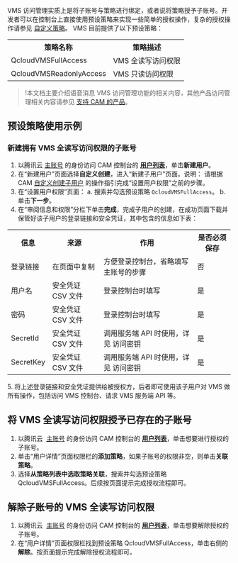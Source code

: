 VMS 访问管理实质上是将子账号与策略进行绑定，或者说将策略授予子账号。开发者可以在控制台上直接使用预设策略来实现一些简单的授权操作，复杂的授权操作请参见 [自定义策略](https://cloud.tencent.com/document/product/1128/49456)。
VMS 目前提供了以下预设策略：
<escape>
<table>
<tr>
<th align="center">策略名称</th>
<th>策略描述</th>
</tr>
<tr>
<td>QcloudVMSFullAccess</td>
<td> VMS 全读写访问权限</td>
</tr>
<tr>
<td>QcloudVMSReadonlyAccess</td>
<td> VMS 只读访问权限</td>
</tr>
</table>
</escape>

>!本文档主要介绍语音消息 VMS 访问管理功能的相关内容，其他产品访问管理相关内容请参见 [支持 CAM 的产品](https://cloud.tencent.com/document/product/598/10588)。

## 预设策略使用示例[](id:point1)
### 新建拥有 VMS 全读写访问权限的子账号[](id:point1.1)
1. 以腾讯云 [主账号](https://cloud.tencent.com/document/product/598/13665) 的身份访问 CAM 控制台的 [**用户列表**](https://console.cloud.tencent.com/cam)，单击**新建用户**。
2. 在“新建用户”页面选择**自定义创建**，进入“新建子用户”页面。说明：
请根据 CAM [自定义创建子用户](https://cloud.tencent.com/document/product/598/13674#.E6.93.8D.E4.BD.9C.E6.8C.87.E5.8D.97) 的操作指引完成“设置用户权限”之前的步骤。
3. 在“设置用户权限”页面：
	a. 搜索并勾选预设策略 `QcloudVMSFullAccess`。
	b. 单击**下一步**。
4. 在“审阅信息和权限”分栏下单击**完成**，完成子用户的创建，在成功页面下载并保管好该子用户的登录链接和安全凭证，其中包含的信息如下表：
<escape>
<table>
<tr>
<th align="center">信息</th>
<th>来源</th>
<th>作用</th>
<th>是否必须保存</th>
</tr>
<tr>
<td>登录链接</td>
<td> 在页面中复制</td>
<td> 方便登录控制台，省略填写主账号的步骤</td>
<td> 否</td>
</tr>
<tr>
<td>用户名</td>
<td> 安全凭证 CSV 文件</td>
<td> 登录控制台时填写</td>
<td> 是</td>
</tr>
<tr>
<td>密码</td>
<td> 安全凭证 CSV 文件</td>
<td> 登录控制台时填写</td>
<td> 是</td>
</tr>
<tr>
<td>SecretId</td>
<td> 安全凭证 CSV 文件</td>
<td> 调用服务端 API 时使用，详见 访问密钥</td>
<td> 是</td>
</tr>
<tr>
<td>SecretKey</td>
<td> 安全凭证 CSV 文件</td>
<td> 调用服务端 API 时使用，详见 访问密钥</td>
<td> 是</td>
</tr>
</table>
</escape>
5. 将上述登录链接和安全凭证提供给被授权方，后者即可使用该子用户对 VMS 做所有操作，包括访问 VMS 控制台、请求 VMS 服务端 API 等。

## 将 VMS 全读写访问权限授予已存在的子账号[](id:point2)
1. 以腾讯云  [主账号](https://cloud.tencent.com/document/product/598/13665) 的身份访问 CAM 控制台的 [**用户列表**](https://console.cloud.tencent.com/cam)，单击想要进行授权的子账号。
2. 单击“用户详情”页面权限栏的**添加策略**，如果子账号的权限非空，则单击**关联策略**。
3. 选择**从策略列表中选取策略关联**，搜索并勾选预设策略 QcloudVMSFullAccess。后续按页面提示完成授权流程即可。

## 解除子账号的 VMS 全读写访问权限[](id:point3)
1. 以腾讯云  [主账号](https://cloud.tencent.com/document/product/598/13665) 的身份访问 CAM 控制台的 [**用户列表**](https://console.cloud.tencent.com/cam)，单击想要解除授权的子账号。
2. 在“用户详情”页面权限栏找到预设策略 QcloudVMSFullAccess，单击右侧的**解除**。按页面提示完成解除授权流程即可。

